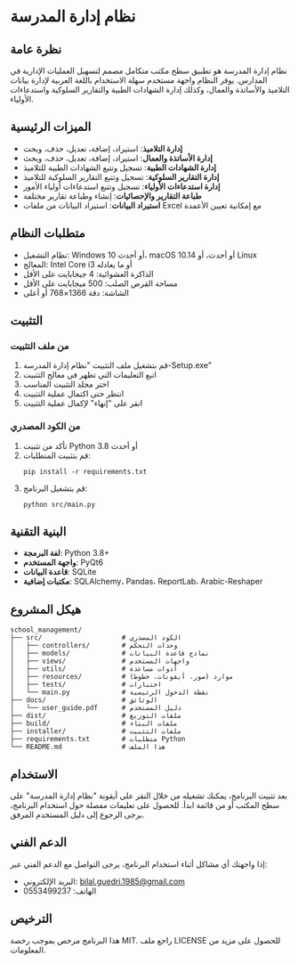 # نظام إدارة المدرسة

## نظرة عامة
نظام إدارة المدرسة هو تطبيق سطح مكتب متكامل مصمم لتسهيل العمليات الإدارية في المدارس. يوفر النظام واجهة مستخدم سهلة الاستخدام باللغة العربية لإدارة بيانات التلاميذ والأساتذة والعمال، وكذلك إدارة الشهادات الطبية والتقارير السلوكية واستدعاءات الأولياء.

## الميزات الرئيسية
- **إدارة التلاميذ**: استيراد، إضافة، تعديل، حذف، وبحث
- **إدارة الأساتذة والعمال**: استيراد، إضافة، تعديل، حذف، وبحث
- **إدارة الشهادات الطبية**: تسجيل وتتبع الشهادات الطبية للتلاميذ
- **إدارة التقارير السلوكية**: تسجيل وتتبع التقارير السلوكية للتلاميذ
- **إدارة استدعاءات الأولياء**: تسجيل وتتبع استدعاءات أولياء الأمور
- **طباعة التقارير والإحصائيات**: إنشاء وطباعة تقارير مختلفة
- **استيراد البيانات**: استيراد البيانات من ملفات Excel مع إمكانية تعيين الأعمدة

## متطلبات النظام
- نظام التشغيل: Windows 10 أو أحدث، macOS 10.14 أو أحدث، أو Linux
- المعالج: Intel Core i3 أو ما يعادله
- الذاكرة العشوائية: 4 جيجابايت على الأقل
- مساحة القرص الصلب: 500 ميجابايت على الأقل
- الشاشة: دقة 1366×768 أو أعلى

## التثبيت
### من ملف التثبيت
1. قم بتشغيل ملف التثبيت "نظام إدارة المدرسة-Setup.exe"
2. اتبع التعليمات التي تظهر في معالج التثبيت
3. اختر مجلد التثبيت المناسب
4. انتظر حتى اكتمال عملية التثبيت
5. انقر على "إنهاء" لإكمال عملية التثبيت

### من الكود المصدري
1. تأكد من تثبيت Python 3.8 أو أحدث
2. قم بتثبيت المتطلبات:
   ```
   pip install -r requirements.txt
   ```
3. قم بتشغيل البرنامج:
   ```
   python src/main.py
   ```

## البنية التقنية
- **لغة البرمجة**: Python 3.8+
- **واجهة المستخدم**: PyQt6
- **قاعدة البيانات**: SQLite
- **مكتبات إضافية**: SQLAlchemy، Pandas، ReportLab، Arabic-Reshaper

## هيكل المشروع
```
school_management/
├── src/                    # الكود المصدري
│   ├── controllers/        # وحدات التحكم
│   ├── models/             # نماذج قاعدة البيانات
│   ├── views/              # واجهات المستخدم
│   ├── utils/              # أدوات مساعدة
│   ├── resources/          # موارد (صور، أيقونات، خطوط)
│   ├── tests/              # اختبارات
│   └── main.py             # نقطة الدخول الرئيسية
├── docs/                   # الوثائق
│   └── user_guide.pdf      # دليل المستخدم
├── dist/                   # ملفات التوزيع
├── build/                  # ملفات البناء
├── installer/              # ملفات التثبيت
├── requirements.txt        # متطلبات Python
└── README.md               # هذا الملف
```

## الاستخدام
بعد تثبيت البرنامج، يمكنك تشغيله من خلال النقر على أيقونة "نظام إدارة المدرسة" على سطح المكتب أو من قائمة ابدأ. للحصول على تعليمات مفصلة حول استخدام البرنامج، يرجى الرجوع إلى دليل المستخدم المرفق.

## الدعم الفني
إذا واجهتك أي مشاكل أثناء استخدام البرنامج، يرجى التواصل مع الدعم الفني عبر:
- البريد الإلكتروني: bilal.guedri.1985@gmail.com
- الهاتف: 0553499237

## الترخيص
هذا البرنامج مرخص بموجب رخصة MIT. راجع ملف LICENSE للحصول على مزيد من المعلومات.
